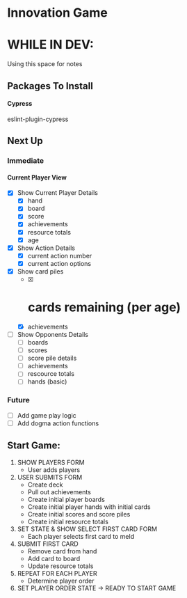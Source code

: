 # Innovation Game


# WHILE IN DEV:

Using this space for notes

## Packages To Install

#### Cypress
eslint-plugin-cypress

## Next Up

### Immediate

#### Current Player View

* [x] Show Current Player Details
    * [x] hand
    * [x] board
    * [x] score
    * [x] achievements
    * [x] resource totals
    * [x] age
* [x] Show Action Details
    * [x] current action number
    * [x] current action options
* [x] Show card piles
    * [x] # cards remaining (per age)
    * [x] achievements
* [ ] Show Opponents Details
    * [ ] boards
    * [ ] scores
    * [ ] score pile details
    * [ ] achievements
    * [ ] rescource totals
    * [ ] hands (basic)

### Future

* [ ] Add game play logic
* [ ] Add dogma action functions

## Start Game:

1. SHOW PLAYERS FORM
    * User adds players
2. USER SUBMITS FORM
    * Create deck
    * Pull out achievements
    * Create initial player boards
    * Create initial player hands with initial cards
    * Create initial scores and score piles
    * Create initial resource totals 
3. SET STATE & SHOW SELECT FIRST CARD FORM
    * Each player selects first card to meld
4. SUBMIT FIRST CARD
    * Remove card from hand
    * Add card to board
    * Update resource totals
5. REPEAT FOR EACH PLAYER
    * Determine player order
6. SET PLAYER ORDER STATE -> READY TO START GAME
